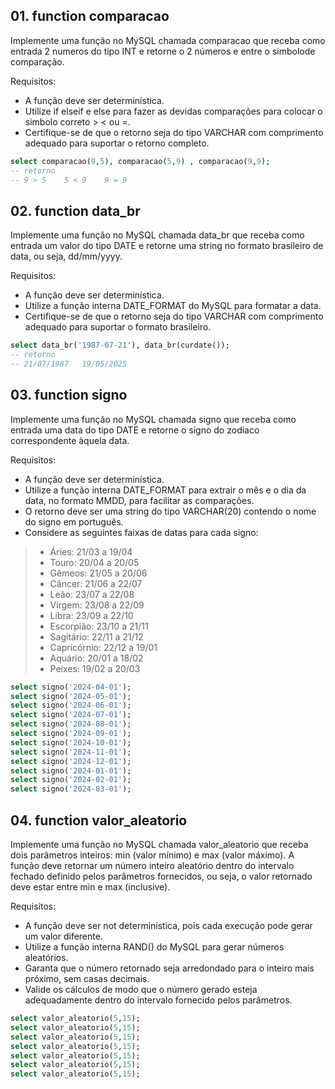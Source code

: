 ## 01. function comparacao

Implemente uma função no MySQL chamada comparacao que receba como entrada 2 numeros do tipo INT e retorne o 2 números e entre o simbolode comparação.

Requisitos:
- A função deve ser determinística.
- Utilize if elseif e else para fazer as devidas comparações para colocar o simbolo correto > < ou =.
- Certifique-se de que o retorno seja do tipo VARCHAR com comprimento adequado para suportar o retorno completo.

```sql
select comparacao(9,5), comparacao(5,9) , comparacao(9,9);
-- retorno 
-- 9 > 5    5 < 9    9 = 9
```


## 02. function data_br

Implemente uma função no MySQL chamada data_br que receba como entrada um valor do tipo DATE e retorne uma string no formato brasileiro de data, ou seja, dd/mm/yyyy.

Requisitos:
- A função deve ser determinística.
- Utilize a função interna DATE_FORMAT do MySQL para formatar a data.
- Certifique-se de que o retorno seja do tipo VARCHAR com comprimento adequado para suportar o formato brasileiro.

```sql
select data_br('1987-07-21'), data_br(curdate());
-- retorno
-- 21/07/1987  	19/05/2025
```

## 03. function signo

Implemente uma função no MySQL chamada signo que receba como entrada uma data do tipo DATE e retorne o signo do zodíaco correspondente àquela data.

Requisitos:
- A função deve ser determinística.
- Utilize a função interna DATE_FORMAT para extrair o mês e o dia da data, no formato MMDD, para facilitar as comparações.
- O retorno deve ser uma string do tipo VARCHAR(20) contendo o nome do signo em português.
- Considere as seguintes faixas de datas para cada signo:

> - Áries: 21/03 a 19/04
> - Touro: 20/04 a 20/05
> - Gêmeos: 21/05 a 20/06
> - Câncer: 21/06 a 22/07
> - Leão: 23/07 a 22/08
> - Virgem: 23/08 a 22/09
> - Libra: 23/09 a 22/10
> - Escorpião: 23/10 a 21/11
> - Sagitário: 22/11 a 21/12
> - Capricórnio: 22/12 a 19/01
> - Aquário: 20/01 a 18/02
> - Peixes: 19/02 a 20/03

```sql
select signo('2024-04-01');
select signo('2024-05-01');
select signo('2024-06-01');
select signo('2024-07-01');
select signo('2024-08-01');
select signo('2024-09-01');
select signo('2024-10-01');
select signo('2024-11-01');
select signo('2024-12-01');
select signo('2024-01-01');
select signo('2024-02-01');
select signo('2024-03-01');
```

## 04. function valor_aleatorio

Implemente uma função no MySQL chamada valor_aleatorio que receba dois parâmetros inteiros: min (valor mínimo) e max (valor máximo). 
A função deve retornar um número inteiro aleatório dentro do intervalo fechado definido pelos parâmetros fornecidos, ou seja, o valor retornado deve estar entre min e max (inclusive).

Requisitos:
- A função deve ser not determinística, pois cada execução pode gerar um valor diferente.
- Utilize a função interna RAND() do MySQL para gerar números aleatórios.
- Garanta que o número retornado seja arredondado para o inteiro mais próximo, sem casas decimais.
- Valide os cálculos de modo que o número gerado esteja adequadamente dentro do intervalo fornecido pelos parâmetros.

```sql
select valor_aleatorio(5,15);
select valor_aleatorio(5,15);
select valor_aleatorio(5,15);
select valor_aleatorio(5,15);
select valor_aleatorio(5,15);
select valor_aleatorio(5,15);
select valor_aleatorio(5,15);
```
